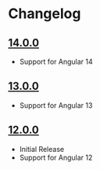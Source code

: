 # Changelog

## [14.0.0](https://github.com/ndraiman/ngx-amazing-time-picker/compare/v13.0.0...v14.0.0)

* Support for Angular 14

## [13.0.0](https://github.com/ndraiman/ngx-amazing-time-picker/compare/v12.0.0...v13.0.0)

* Support for Angular 13

## [12.0.0](https://github.com/ndraiman/ngx-amazing-time-picker/tree/v12.0.0)

* Initial Release
* Support for Angular 12


